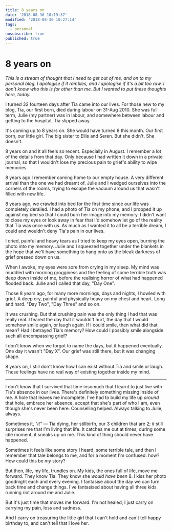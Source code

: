 ```yaml
---
title: 8 years on
date: '2018-08-30 10:19:37'
modified: '2018-08-30 10:27:14'
tags:
  - personal
nosubscribe: true
published: true
---
```

# 8 years on

_This is a stream of thought that I need to get out of me, and on to my personal blog. I apologise if it rambles, and I apologise if it's a bit too raw. I don't know who this is for other than me. But I wanted to put these thoughts here, today._

I turned 32 fourteen days after Tia came into our lives. For those new to my blog, Tia, our first born, died during labour on 31-Aug 2010. She was full term, Julie (my partner) was in labour, and somewhere between labour and getting to the hospital, Tia slipped away.

It's coming up to 8 years on. She would have turned 8 this month. Our first born, our little girl. The big sister to Ellis and Seren. But she didn't. She doesn't.

<!--more-->

8 years on and it all feels so recent. Especially in August. I remember a lot of the details from that day. Only because I had written it down in a private journal, so that I wouldn't lose my precious pain to grief's ability to wipe memories.

8 years ago I remember coming home to our empty house. A very different arrival than the one we had dreamt of. Julie and I wedged ourselves into the corners of the rooms, trying to escape the vacuum around us that wasn't filled with new life.

8 years ago, we crawled into bed for the first time since our life was completely derailed. I had a photo of Tia on my phone, and I propped it up against my bed so that I could burn her image into my memory. I didn't want to close my eyes or look away in fear that I'd somehow let go of the reality that Tia was once with us. As much as I wanted it to all be a terrible dream, I could and wouldn't deny Tia's pain in our lives.

I cried, painful and heavy tears as I tried to keep my eyes open, burning the photo into my memory. Julie and I squeezed together under the blankets in the hope that we'll have something to hang onto as the bleak darkness of grief pressed down on us.

When I awoke, my eyes were sore from crying in my sleep. My mind was muddled with morning grogginess and the feeling of some terrible truth was deep down inside of me, before the realising horror of what had happened flooded back. Julie and I called that day, "Day One".

Those 8 years ago, for many more mornings, days and nights, I howled with grief. A deep cry, painful and physically heavy on my chest and heart. Long and hard. "Day Two", "Day Three" and so on.

It was crushing. But that crushing pain was the only thing I had that was really real. I feared the day that it wouldn't hurt, the day that I would somehow smile again, or laugh again. If I could smile, then what did that mean? Had I betrayed Tia's memory? How could I possibly smile alongside such all encompassing grief?

I don't know when we forgot to name the days, but it happened eventually. One day it wasn't "Day X". Our grief was still there, but it was changing shape.

8 years on, I still don't know how I can exist without Tia and smile or laugh. These feelings have no real way of existing together inside my mind.

---

I don't know that I survived that time insomuch that I learnt to just live with Tia's absence in our lives. There's definitely something missing inside of me. A hole that leaves me incomplete. I've had to build my life up _around_ that hole, embrace her absence, accept that she's part of who I am, even though she's never been here. Counselling helped. Always talking to Julie, always.

Sometimes it, _"it"_ — Tia dying, her stillbirth, our 3 children that are 2; _it_ still surprises me that I'm living that life. It catches me out at times, during some idle moment, it sneaks up on me. This kind of thing should never have happened.

Sometimes it feels like some story I heard, some terrible tale, and then I remember that tale belongs to me, and for a moment I'm confused: how? How could this be _my_ story?

But then, life, my life, trundles on. My kids, the ones full of life, move me forward. They know Tia. They know she _would have been_ 8. I kiss her photo goodnight each and every evening. I fantasise about the day we can turn back time and change things. I've fantasised about having all three kids running riot around me and Julie.

But it's just time that moves me forward. I'm not healed, I just carry on carrying my pain, loss and sadness.

And I carry on treasuring the little girl that I can't hold and can't tell happy birthday to, and can't tell that I love her.
